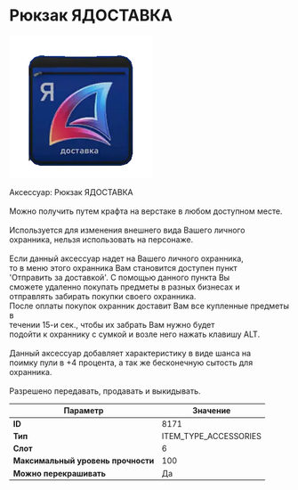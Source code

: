 # Рюкзак ЯДОСТАВКА

![Item Image](../img/8171.webp?raw=true)

Аксессуар: Рюкзак ЯДОСТАВКА<br><br>Можно получить путем крафта на верстаке в любом доступном месте.<br><br>Используется для изменения внешнего вида Вашего личного<br>охранника, нельзя использовать на персонаже.<br><br>Если данный аксессуар надет на Вашего личного охранника,<br>то в меню этого охранника Вам становится доступен пункт<br>'Отправить за доставкой'. С помощью данного пункта Вы<br>сможете удаленно покупать предметы в разных бизнесах и<br>отправлять забирать покупки своего охранника.<br>После оплаты покупок охранник доставит Вам все купленные предметы в<br>течении 15-и сек., чтобы их забрать Вам нужно будет<br>подойти к охраннику с сумкой и возле него нажать клавишу ALT.<br><br>Данный аксессуар добавляет характеристику в виде шанса на<br>поимку пули в +4 процента, а так же бесконечную сытость для охранника.<br><br>Разрешено передавать, продавать и выкидывать.


| Параметр | Значение |
|----------|----------|
| **ID** | 8171 |
| **Тип** | ITEM_TYPE_ACCESSORIES |
| **Слот** | 6 |
| **Максимальный уровень прочности** | 100 |
| **Можно перекрашивать** | Да |

